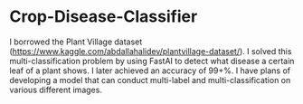 # Crop-Disease-Classifier
I borrowed the Plant Village dataset (https://www.kaggle.com/abdallahalidev/plantvillage-dataset/). I solved this multi-classification problem by using FastAI to detect what disease a certain leaf of a plant shows. I later achieved an accuracy of 99+%. I have plans of developing a model that can conduct multi-label and multi-classification on various different images.
